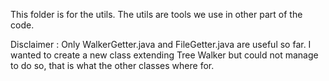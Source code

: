 This folder is for the utils. The utils are tools we use in other part of the code.

Disclaimer : Only WalkerGetter.java and FileGetter.java are useful so far. I wanted to create a new class extending Tree Walker but could not manage
to do so, that is what the other classes where for.
